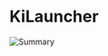 # KiLauncher

![Summary](https://github.com/crxssed7/kitric-promos/blob/master/Software%20Promos/ki-promo.png?raw=true)
